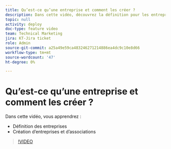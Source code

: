 ```yaml
---
title: Qu’est-ce qu’une entreprise et comment les créer ?
description: Dans cette vidéo, découvrez la définition pour les entreprises et comment créer des entreprises.
topic: null
activity: deploy
doc-type: feature video
team: Technical Marketing
jira: KT-Jira ticket
role: Admin
source-git-commit: a25a49e59ca483246271214886ea4dc9c10e8d66
workflow-type: tm+mt
source-wordcount: '47'
ht-degree: 0%

---
```


# Qu’est-ce qu’une entreprise et comment les créer ?

Dans cette vidéo, vous apprendrez :

* Définition des entreprises
* Création d’entreprises et d’associations

>[!VIDEO](https://video.tv.adobe.com/v/335069/?quality=12&learn=on)
